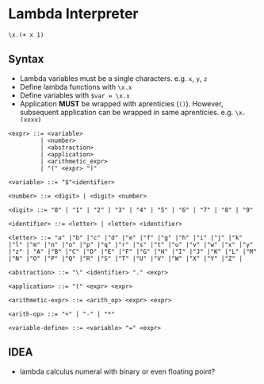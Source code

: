 # Lambda Interpreter

```
\x.(+ x 1)
```

## Syntax

 - Lambda variables must be a single characters.
    e.g. `x`, `y`, `z`
 - Define lambda functions with `\x.x`
 - Define variables with `$var = \x.x`
 - Application **MUST** be wrapped with aprenticies (`()`).
   However, subsequent application can be wrapped in same aprenticies.
    e.g. `\x.(xxxx)`

```
<expr> ::= <variable>
         | <number>
         | <abstraction>
         | <application>
         | <arithmetic_expr>
         | "(" <expr> ")"

<variable> ::= "$"<identifier>

<number> ::= <digit> | <digit> <number>

<digit> ::= "0" | "1" | "2" | "3" | "4" | "5" | "6" | "7" | "8" | "9"

<identifier> ::= <letter> | <letter> <identifier>

<letter> ::= "a" |"b" |"c" |"d" |"e" |"f" |"g" |"h" |"i" |"j" |"k" |"l" |"m" |"n" |"o" |"p" |"q" |"r" |"s" |"t" |"u" |"v" |"w" |"x" |"y" |"z" | "A" |"B" |"C" |"D" |"E" |"F" |"G" |"H" |"I" |"J" |"K" |"L" |"M" |"N" |"O" |"P" |"Q" |"R" |"S" |"T" |"U" |"V" |"W" |"X" |"Y" |"Z" |

<abstraction> ::= "\" <identifier> "." <expr>

<application> ::= "(" <expr> <expr>

<arithmetic-expr> ::= <arith_op> <expr> <expr>

<arith-op> ::= "+" | "-" | "*"

<variable-define> ::= <variable> "=" <expr>
```

## IDEA

 - lambda calculus numeral with binary or even floating point?
